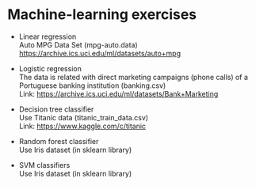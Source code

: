# Machine-learning exercises
- Linear regression <br>
Auto MPG Data Set (mpg-auto.data) <br>
https://archive.ics.uci.edu/ml/datasets/auto+mpg

- Logistic regression <br>
The data is related with direct marketing campaigns (phone calls) of a Portuguese banking institution (banking.csv) <br>
Link: https://archive.ics.uci.edu/ml/datasets/Bank+Marketing

- Decision tree classifier <br>
Use Titanic data (titanic_train_data.csv) <br>
Link: https://www.kaggle.com/c/titanic

- Random forest classifier <br>
Use Iris dataset (in sklearn library)

- SVM classifiers <br>
Use Iris dataset (in sklearn library)
